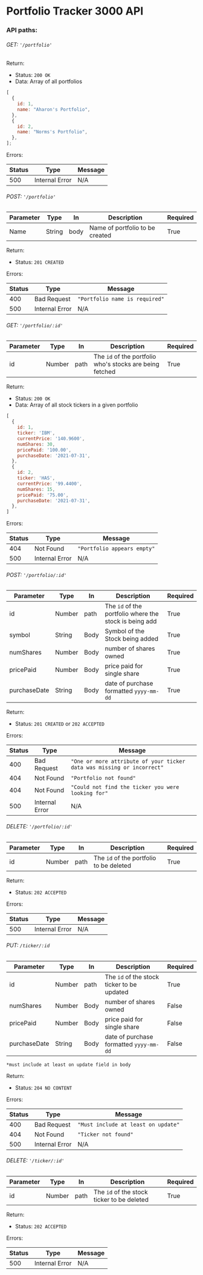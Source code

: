 # Portfolio Tracker 3000 API

### API paths:

###### GET: `'/portfolio'`

Return:

- Status: `200 OK`
- Data: Array of all portfolios 

```javascript
[
  {
    id: 1,
    name: "Aharon's Portfolio",
  },
  {
    id: 2,
    name: "Norms's Portfolio",
  },
];
```

Errors: 

| Status | Type           | Message |
| ------ | -------------- | ------- |
| 500    | Internal Error | N/A     |





###### POST: `'/portfolio'`

| Parameter | Type   | In   | Description                     | Required |
| --------- | ------ | ---- | ------------------------------- | -------- |
| Name      | String | body | Name of portfolio to be created | True     |

Return:

- Status: `201 CREATED`

Errors: 

| Status | Type           | Message                        |
| ------ | -------------- | ------------------------------ |
| 400    | Bad Request    | `"Portfolio name is required"` |
| 500    | Internal Error | N/A                            |



###### GET: `'/portfolio/:id'`

| Parameter | Type   | In   | Description                                             | Required |
| --------- | ------ | ---- | ------------------------------------------------------- | -------- |
| id        | Number | path | The `id` of the portfolio who's stocks are being fetched | True     |

Return:

- Status: `200 OK`
- Data: Array of all stock tickers in a given portfolio

```javascript
[
  {
    id: 1,
    ticker: 'IBM',
    currentPrice: '140.9600',
    numShares: 30,
    pricePaid: '100.00',
    purchaseDate: '2021-07-31',
  },
  {
    id: 2,
    ticker: 'HAS',
    currentPrice: '99.4400',
    numShares: 15,
    pricePaid: '75.00',
    purchaseDate: '2021-07-31',
  },
]
```

Errors: 

| Status | Type           | Message                     |
| ------ | -------------- | --------------------------- |
| 404    | Not Found      | `"Portfolio appears empty"` |
| 500    | Internal Error | N/A                         |



###### POST: `'/portfolio/:id'`

| Parameter    | Type   | In   | Description                                            | Required |
| ------------ | ------ | ---- | ------------------------------------------------------ | -------- |
| id           | Number | path | The `id` of the portfolio where the stock is being add | True     |
| symbol       | String | Body | Symbol of the Stock being added                        | True     |
| numShares    | Number | Body | number of shares owned                                 | True     |
| pricePaid    | Number | Body | price paid for single share                            | True     |
| purchaseDate | String | Body | date of purchase formatted `yyyy-mm-dd`                 | True     |

Return:

- Status: `201 CREATED` or `202 ACCEPTED` 

Errors: 

| Status | Type           | Message                                                      |
| ------ | -------------- | ------------------------------------------------------------ |
| 400    | Bad Request    | `"One or more attribute of your ticker data was missing or incorrect"` |
| 404    | Not Found      | `"Portfolio not found"`                                      |
| 404    | Not Found      | `"Could not find the ticker you were looking for"`           |
| 500    | Internal Error | N/A                                                          |



###### DELETE: `'/portfolio/:id'`

| Parameter | Type   | In   | Description                             | Required |
| --------- | ------ | ---- | --------------------------------------- | -------- |
| id        | Number | path | The `id` of the portfolio to be deleted | True     |

Return:

- Status: `202 ACCEPTED`

Errors: 

| Status | Type           | Message |
| ------ | -------------- | ------- |
| 500    | Internal Error | N/A     |



###### PUT: `/ticker/:id`

| Parameter    | Type   | In   | Description                                | Required |
| ------------ | ------ | ---- | ------------------------------------------ | -------- |
| id           | Number | path | The `id` of the stock ticker to be updated | True     |
| numShares    | Number | Body | number of shares owned                     | False    |
| pricePaid    | Number | Body | price paid for single share                | False    |
| purchaseDate | String | Body | date of purchase formatted `yyyy-mm-dd`     | False    |

`*must include at least on update field in body`



Return:

- Status: `204 NO CONTENT`

Errors: 

| Status | Type           | Message                             |
| ------ | -------------- | ----------------------------------- |
| 400    | Bad Request    | `"Must include at least on update"` |
| 404    | Not Found      | `"Ticker not found"`                |
| 500    | Internal Error | N/A                                 |



###### DELETE: `'/ticker/:id'`

| Parameter | Type   | In   | Description                                | Required |
| --------- | ------ | ---- | ------------------------------------------ | -------- |
| id        | Number | path | The `id` of the stock ticker to be deleted | True     |

Return:

- Status: `202 ACCEPTED`

Errors: 

| Status | Type           | Message |
| ------ | -------------- | ------- |
| 500    | Internal Error | N/A     |